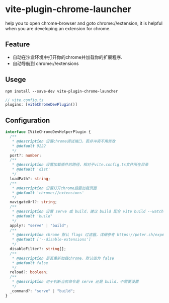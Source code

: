 # vite-plugin-chrome-launcher

help you to open chrome-browser and goto chrome://extension, it is helpful when you are developing an extension for chrome.

## Feature

- 自动在沙盒环境中打开你的chrome并加载你的扩展程序.
- 自动导航到 chrome://extensions

## Usege

`npm install --save-dev vite-plugin-chrome-launcher`

```ts
// vite.config.ts
plugins: [viteChromeDevPlugin()]
```

## Configuration

```ts
interface IViteChromeDevHelperPlugin {
  /**
   * @description 设置chrome调试端口，若非冲突不用修改
   * @default 9222
   */
  port?: number;
  /**
   * @description 设置加载插件的路径，相对于vite.config.ts文件所在目录
   * @default 'dist'
   */
  loadPath?: string;
  /**
   * @description 设置打开chrome后要加载页面
   * @default 'chrome://extensions'
   */
  navigateUrl?: string;
  /**
   * @description 设置 serve 或 build，建议 build 配合 vite build --watch 使用，默认值为 build
   * @default 'build'
   */
  apply?: "serve" | "build";
  /**
   * @description chrome 默认 flags 过滤器，详细参考 https://peter.sh/experiments/chromium-command-line-switches/
   * @default ['--disable-extensions']
   */
  disableFilter?: string[];
  /**
   * @description 是否重新加载chrome，默认值为 false
   * @default false
   */
  reload?: boolean;
  /**
   * @description 用于判断当前命令是 serve 还是 build，不需要设置
   */
  _command?: "serve" | "build";
}
```
